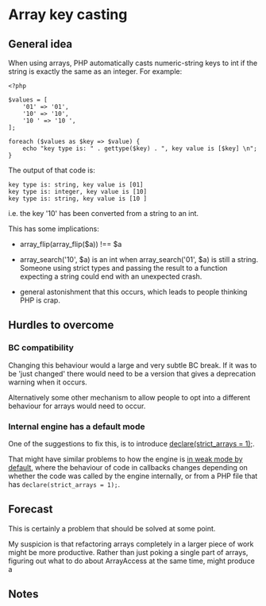 # Array key casting

## General idea

When using arrays, PHP automatically casts numeric-string keys to int if the string is exactly the same as an integer. For example:

```
<?php

$values = [
    '01' => '01',
    '10' => '10',
    '10 ' => '10 ',
];

foreach ($values as $key => $value) {
    echo "key type is: " . gettype($key) . ", key value is [$key] \n";
}
```

The output of that code is:
```
key type is: string, key value is [01]
key type is: integer, key value is [10]
key type is: string, key value is [10 ]
```

i.e. the key '10' has been converted from a string to an int.


This has some implications:

* array_flip(array_flip($a)) !== $a

* array_search('10', $a) is an int when array_search('01', $a) is still a string. Someone using strict types and passing the result to a function expecting a string could end with an unexpected crash.

* general astonishment that this occurs, which leads to people thinking PHP is crap.

## Hurdles to overcome


### BC compatibility

Changing this behaviour would a large and very subtle BC break. If it was to be 'just changed' there would need to be a version that gives a deprecation warning when it occurs.

Alternatively some other mechanism to allow people to opt into a different behaviour for arrays would need to occur.

### Internal engine has a default mode

One of the suggestions to fix this, is to introduce [declare(strict_arrays = 1);](https://news-web.php.net/php.internals/116756).

That might have similar problems to how the engine is [in weak mode by default](https://github.com/Danack/RfcCodex/blob/master/engine_strict_mode_interaction.md), where the behaviour of code in callbacks changes depending on whether the code was called by the engine internally, or from a PHP file that has `declare(strict_arrays = 1);`.

## Forecast

This is certainly a problem that should be solved at some point.

My suspicion is that refactoring arrays completely in a larger piece of work might be more productive. Rather than just poking a single part of arrays, figuring out what to do about ArrayAccess at the same time, might produce a

## Notes



